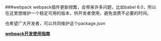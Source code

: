 ###webpack
webpack插件更新频繁，会带来许多问题，比如babel 6.0，所以在这里想维护一个稳定可用的版本，供开发者使用，避免浪费不必要的时间。

也希望广大开发者，可以共同维护这个package.json

**[webpack开发使用指南](https://github.com/Martin-zhz1994/OK-package.json/edit/master/LOOKHERE.md)**

